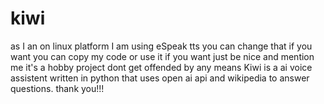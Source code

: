 # kiwi

as I an on linux platform I am using eSpeak tts you can change that if you want 
you can copy my code or use it if you want just be nice and mention me
it's a hobby project dont get offended by any means
Kiwi is a ai voice assistent written in python that uses open ai api and wikipedia to answer questions. 
thank you!!!
